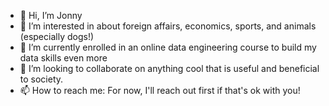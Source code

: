 - 👋 Hi, I’m Jonny
- 👀 I’m interested in about foreign affairs, economics, sports, and animals (especially dogs!)
- 🌱 I’m currently enrolled in an online data engineering course to build my data skills even more
- 💞️ I’m looking to collaborate on anything cool that is useful and beneficial to society.
- 📫 How to reach me: For now, I'll reach out first if that's ok with you! 

<!---
In Construction!
--->
